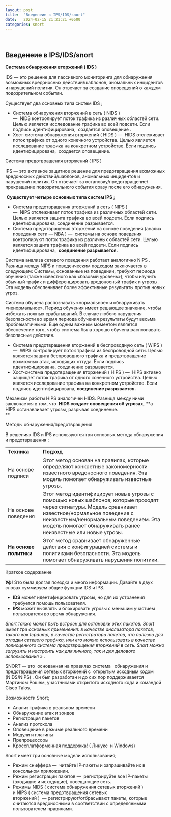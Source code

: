 ```yaml
---
layout: post
title:  "Введенеие в IPS/IDS/snort"
date:   2024-02-15 21:21:21 +0500
categories: snort
---
```

<BR>

## Введенеие в IPS/IDS/snort

**Система обнаружения вторжений ( IDS )**

IDS — это решение для пассивного мониторинга для обнаружения возможных вредоносных действий/шаблонов, аномальных инцидентов и нарушений политик. Он отвечает за создание оповещений о каждом подозрительном событии. 

Существует два основных типа систем IDS ;

- Система обнаружения вторжений в сеть ( NIDS ) —  NIDS контролирует поток трафика из различных областей сети. Целью является исследование трафика во всей подсети. Если подпись идентифицирована,  создается оповещение .
- Хост-система обнаружения вторжений ( HIDS ) —  HIDS отслеживает поток трафика от одного конечного устройства. Целью является исследование трафика на конкретном устройстве. Если подпись идентифицирована,  создается оповещение.

  
Система предотвращения вторжений ( IPS )

IPS — это активное защитное решение для предотвращения возможных вредоносных действий/шаблонов, аномальных инцидентов и нарушений политик. Он отвечает за остановку/предотвращение/прекращение подозрительного события сразу после его обнаружения.

 **Существует четыре основных типа систем IPS ;**

- Система предотвращения вторжений в сеть ( NIPS ) —  NIPS отслеживает поток трафика из различных областей сети. Целью является защита трафика во всей подсети. Если подпись идентифицирована, соединение разрывается.
- Система предотвращения вторжений на основе поведения (анализ поведения сети — NBA ) —  системы на основе поведения контролируют поток трафика из различных областей сети. Целью является защита трафика во всей подсети. Если подпись идентифицирована,  **соединение разрывается.**

Система анализа сетевого поведения работает аналогично NIPS . Разница между NIPS и поведенческим подходом заключается в следующем: Системы, основанные на поведении, требуют периода обучения (также известного как «базовый уровень»), чтобы изучить обычный трафик и дифференцировать вредоносный трафик и угрозы. Эта модель обеспечивает более эффективные результаты против новых угроз.  

Система обучена распознавать «нормальное» и обнаруживать «ненормальное». Период обучения имеет решающее значение, чтобы избежать ложных срабатываний. В случае любого нарушения безопасности во время периода обучения результаты будут весьма проблематичными. Еще одним важным моментом является обеспечение того, чтобы система была хорошо обучена распознавать безопасные действия.   

- Система предотвращения вторжений в беспроводную сеть ( WIPS ) —  WIPS контролирует поток трафика из беспроводной сети. Целью является защита беспроводного трафика и предотвращение возможных атак, исходящих оттуда. Если подпись идентифицирована, соединение разрывается.
- Хост-система предотвращения вторжений ( HIPS ) —  HIPS активно защищает поток трафика от одного конечного устройства. Целью является исследование трафика на конкретном устройстве. Если подпись идентифицирована, **соединение разрывается.**

Механизм работы HIPS аналогичен HIDS. Разница между ними заключается в том, что  **HIDS создает оповещения об угрозах,** **а HIPS останавливает угрозы, разрывая соединение.  
**

  
Методы обнаружения/предотвращения

В решениях IDS и IPS используются три основных метода обнаружения и предотвращения ;

|   |   |
|---|---|
|**Техника**|**Подход**|
|На основе подписи|Этот метод основан на правилах, которые определяют конкретные закономерности известного вредоносного поведения. Эта модель помогает обнаруживать известные угрозы.|
|На основе поведения|Этот метод идентифицирует новые угрозы с помощью новых шаблонов, которые проходят через сигнатуры. Модель сравнивает известное/нормальное поведение с неизвестным/ненормальным поведением. Эта модель помогает обнаруживать ранее неизвестные или новые угрозы.|
|**На основе политики**|Этот метод сравнивает обнаруженные действия с конфигурацией системы и политиками безопасности. Эта модель помогает обнаруживать нарушения политики.|

  
Краткое содержание  

**Уф!** Это была долгая поездка и много информации. Давайте в двух словах суммируем общие функции IDS и IPS.

- **IDS** может идентифицировать угрозы, но для их устранения требуется помощь пользователя.
- **IPS** может выявлять и блокировать угрозы с меньшим участием пользователя во время обнаружения.  

_Snort_ _также может быть встроен для остановки этих пакетов. Snort имеет три основных применения: в качестве анализатора пакетов, такого как tcpdump, в качестве регистратора пакетов, что полезно для отладки сетевого трафика, или его можно использовать в качестве полноценного система предотвращения вторжений в сеть. Snort можно загрузить и настроить как для личного, так и для делового использования » ._  

SNORT — это  основанная на правилах система   обнаружения и предотвращения сетевых вторжений с  открытым исходным кодом (NIDS/NIPS) . Он был разработан и до сих пор поддерживается Мартином Рошем, участниками открытого исходного кода и командой Cisco Talos. 

Возможности Snort;  

- Анализ трафика в реальном времени
- Обнаружение атак и зондов
- Регистрация пакетов
- Анализ протокола
- Оповещение в режиме реального времени
- Модули и плагины
- Препроцессоры
- Кроссплатформенная поддержка! ( Линукс  и Windows)

Snort имеет три основные модели использования;  

- Режим сниффера —  читайте IP-пакеты и запрашивайте их в консольном приложении.
- Режим регистрации пакетов —  регистрируйте все IP-пакеты (входящие и исходящие), посещающие сеть.
- Режимы NIDS ( система обнаружения сетевых вторжений ) и NIPS ( система предотвращения сетевых вторжений )  — регистрируют/отбрасывают пакеты, которые считаются вредоносными в соответствии с определяемыми пользователем правилами.